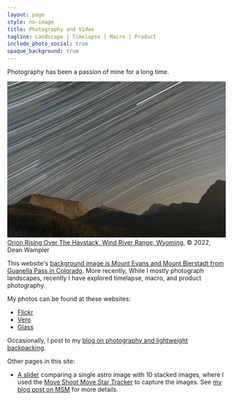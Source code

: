 ```yaml
---
layout: page
style: no-image
title: Photography and Video
tagline: Landscape | Timelapse | Macro | Product
include_photo_social: true
opaque_background: true
---
```


Photography has been a passion of mine for a long time. 

<div class="embedded-image center">
	<img 
		src="/assets/images/Orion-Rising-Over-The-Haystack.jpg"
		class="embedded-image"
		alt="Orion Rising Over The Haystack, Wind River Range, Wyoming"/>
	<a 
		href="https://www.flickr.com/photos/deanwampler/53004539434/in/album-72177720302185576/" 
		target="_flickr">Orion Rising Over The Haystack, Wind River Range, Wyoming</a>, © 2022, Dean Wampler
</div>

This website's <a href="https://www.flickr.com/photos/deanwampler/15905693911/in/album-72157649110558517/" target="_flickr">background image is Mount Evans and Mount Bierstadt from Guanella Pass in Colorado</a>. More recently, While I mostly photograph landscapes, recently I have explored timelapse, macro, and product photography.

My photos can be found at these websites:
* <a href="https://www.flickr.com/photos/deanwampler/" target="_flickr">Flickr</a>
* <a href="https://vero.co/bucktrends/" target="_vero">Vero</a>
* <a href="https://glass.photo/bucktrends" target="_glass">Glass</a>

Occasionally, I post to my <a href="https://medium.com/the-backpacking-photographer" target="_blog">blog on photography and lightweight backpacking</a>.

Other pages in this site:

* [A slider](msm1-slider-widget.html) comparing a single astro image with 10 stacked images, where I used the <a href="https://www.moveshootmove.com/collections/sifo-rotator/products/sifo-rotator-for-star-tracking-time-lapse-panorama-photography" target="_msm">Move Shoot Move Star Tracker</a> to capture the images. See <a href="https://medium.com/the-backpacking-photographer/move-shoot-move-for-astrophotography-f740bb4a49dc" target="_msm_blog">my blog post on MSM</a> for more details.

    

  
